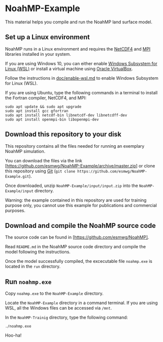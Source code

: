 # NoahMP-Example

This material helps you compile and run the NoahMP land surface model.

## Set up a Linux environment

NoahMP runs in a Linux environment and requires the [NetCDF4](https://www.unidata.ucar.edu/software/netcdf/) and [MPI](https://en.wikipedia.org/wiki/Message_Passing_Interface) libraries installed in your system.

If you are using Windows 10, you can either enable [Windows Subsystem for Linux (WSL)](https://docs.microsoft.com/en-us/windows/wsl/about) or install a virtual machine using [Oracle VirtualBox](https://www.virtualbox.org).

Follow the instructions in [doc/enable-wsl.md](doc/enable-wsl.md) to enable Windows Subsystem for Linux (WSL). 

If you are using Ubuntu, type the following commands in a terminal to install the Fortran compiler, NetCDF4, and MPI:
```
sudo apt update && sudo apt upgrade
sudo apt install gcc gfortran
sudo apt install netcdf-bin libnetcdf-dev libnetcdff-dev
sudo apt install openmpi-bin libopenmpi-dev
```

## Download this repository to your disk

This repository contains all the files needed for running an exemplary NoahMP simulation.

You can download the files via the link [https://github.com/esmwg/NoahMP-Example/archive/master.zip] or clone this repository using [Git](https://git-scm.com/) (`git clone https://github.com/esmwg/NoahMP-Example.git`).

Once downloaded, unzip `NoahMP-Example/input/input.zip` into the `NoahMP-Example/input` directory.

Warning: the example contained in this repository are used for training purpose only, you cannot use this example for publications and commercial purposes.

## Download and compile the NoahMP source code

The source code can be found in [https://github.com/esmwg/NoahMP].

Read `README.md` in the NoahMP source code directory and compile the model following the instructions.

Once the model successfully compiled, the excecutable file `noahmp.exe` is located in the `run` directory.


## Run `noahmp.exe`

Copy `noahmp.exe` to the `NoahMP-Example` directory.

Locate the `NoahMP-Example` directory in a command terminal. If you are using WSL, all the Windows files can be accessed via `/mnt`.

In the `NoahMP-Trainig` directory, type the following command:
```
./noahmp.exe
```

Hoo-ha!
